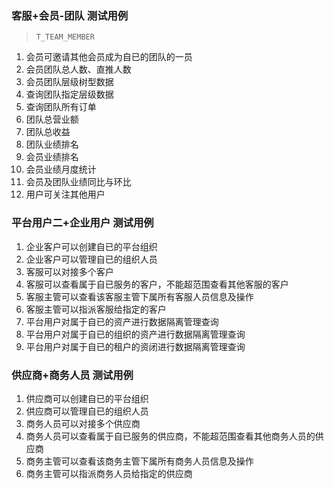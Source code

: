 ### 客服+会员-团队 测试用例
> `T_TEAM_MEMBER`
1. 会员可邀请其他会员成为自已的团队的一员
2. 会员团队总人数、直推人数
3. 会员团队层级树型数据
4. 查询团队指定层级数据
5. 查询团队所有订单 
6. 团队总营业额
7. 团队总收益
8. 团队业绩排名
9. 会员业绩排名
10. 会员业绩月度统计
11. 会员及团队业绩同比与环比
12. 用户可关注其他用户


### 平台用户二+企业用户 测试用例 
1. 企业客户可以创建自已的平台组织
2. 企业客户可以管理自已的组织人员
3. 客服可以对接多个客户
4. 客服可以查看属于自已服务的客户，不能超范围查看其他客服的客户
5. 客服主管可以查看该客服主管下属所有客服人员信息及操作
6. 客服主管可以指派客服给指定的客户
7. 平台用户对属于自已的资产进行数据隔离管理查询
8. 平台用户对属于自已的组织的资产进行数据隔离管理查询
9. 平台用户对属于自已的租户的资闭进行数据隔离管理查询


### 供应商+商务人员 测试用例
1. 供应商可以创建自已的平台组织
2. 供应商可以管理自已的组织人员
3. 商务人员可以对接多个供应商
4. 商务人员可以查看属于自已服务的供应商，不能超范围查看其他商务人员的供应商
5. 商务主管可以查看该商务主管下属所有商务人员信息及操作
6. 商务主管可以指派商务人员给指定的供应商
